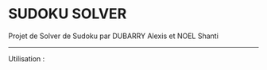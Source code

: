 # SUDOKU SOLVER
Projet de Solver de Sudoku par DUBARRY Alexis et NOEL Shanti

----------------------------------
Utilisation : 
